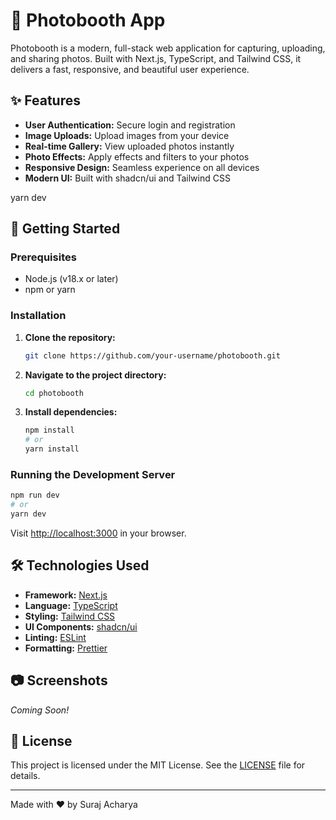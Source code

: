 # 📸 Photobooth App

Photobooth is a modern, full-stack web application for capturing, uploading, and sharing photos. Built with Next.js, TypeScript, and Tailwind CSS, it delivers a fast, responsive, and beautiful user experience.

## ✨ Features

- **User Authentication:** Secure login and registration
- **Image Uploads:** Upload images from your device
- **Real-time Gallery:** View uploaded photos instantly
- **Photo Effects:** Apply effects and filters to your photos
- **Responsive Design:** Seamless experience on all devices
- **Modern UI:** Built with shadcn/ui and Tailwind CSS

yarn dev

## 🚀 Getting Started

### Prerequisites

- Node.js (v18.x or later)
- npm or yarn

### Installation

1. **Clone the repository:**
   ```bash
   git clone https://github.com/your-username/photobooth.git
   ```
2. **Navigate to the project directory:**
   ```bash
   cd photobooth
   ```
3. **Install dependencies:**
   ```bash
   npm install
   # or
   yarn install
   ```

### Running the Development Server

```bash
npm run dev
# or
yarn dev
```

Visit [http://localhost:3000](http://localhost:3000) in your browser.

## 🛠️ Technologies Used

- **Framework:** [Next.js](https://nextjs.org/)
- **Language:** [TypeScript](https://www.typescriptlang.org/)
- **Styling:** [Tailwind CSS](https://tailwindcss.com/)
- **UI Components:** [shadcn/ui](https://ui.shadcn.com/)
- **Linting:** [ESLint](https://eslint.org/)
- **Formatting:** [Prettier](https://prettier.io/)

## 📷 Screenshots

_Coming Soon!_

## 📄 License

This project is licensed under the MIT License. See the [LICENSE](LICENSE) file for details.

---

Made with ❤️ by Suraj Acharya
